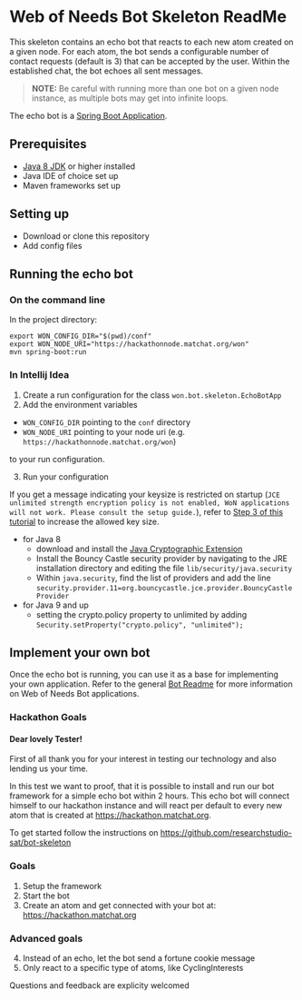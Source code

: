 # Web of Needs Bot Skeleton ReadMe

This skeleton contains an echo bot that reacts to each new atom created on a given node. For each atom, the bot sends a configurable number of contact requests (default is 3) that can be accepted by the user. Within the established chat, the bot echoes all sent messages.

> **NOTE:** Be careful with running more than one bot on a given node instance, as multiple bots may get into infinite loops.

The echo bot is a [Spring Boot Application](https://docs.spring.io/spring-boot/docs/current/reference/html/using-boot-running-your-application.html).

## Prerequisites

- [Java 8 JDK](https://www.oracle.com/technetwork/java/javase/downloads/jdk8-downloads-2133151.html) or higher installed
- Java IDE of choice set up
- Maven frameworks set up

## Setting up

- Download or clone this repository
- Add config files

## Running the echo bot

### On the command line

In the project directory:
```
export WON_CONFIG_DIR="$(pwd)/conf"
export WON_NODE_URI="https://hackathonnode.matchat.org/won"
mvn spring-boot:run
```

### In Intellij Idea
1. Create a run configuration for the class `won.bot.skeleton.EchoBotApp`
2. Add the environment variables

  * `WON_CONFIG_DIR` pointing to the `conf` directory
  * `WON_NODE_URI` pointing to your node uri (e.g. `https://hackathonnode.matchat.org/won`)
  
  to your run configuration.
  
3. Run your configuration

If you get a message indicating your keysize is restricted on startup (`JCE unlimited strength encryption policy is not enabled, WoN applications will not work. Please consult the setup guide.`), refer to [Step 3 of this tutorial](https://www.baeldung.com/java-bouncy-castle) to increase the allowed key size.

- for Java 8
  - download and install the [Java Cryptographic Extension](https://www.oracle.com/technetwork/java/javase/downloads/jce8-download-2133166.html)
  - Install the Bouncy Castle security provider by navigating to the JRE installation directory and editing the file `lib/security/java.security`
  - Within `java.security`, find the list of providers and add the line `security.provider.11=org.bouncycastle.jce.provider.BouncyCastleProvider`
- for Java 9 and up
  - setting the crypto.policy property to unlimited by adding `Security.setProperty("crypto.policy", "unlimited");`

## Implement your own bot

Once the echo bot is running, you can use it as a base for implementing your own application. Refer to the general [Bot Readme](https://github.com/researchstudio-sat/webofneeds/blob/master/webofneeds/won-bot/README.md) for more information on Web of Needs Bot applications.

### Hackathon Goals

#### Dear lovely Tester!

First of all thank you for your interest in testing our technology and also lending us your time.

In this test we want to proof, that it is possible to install and run our bot framework for a simple echo bot within 2 hours.
This echo bot will connect himself to our hackathon instance and will react per default to every new atom that is created at https://hackathon.matchat.org.

To get started follow the instructions on https://github.com/researchstudio-sat/bot-skeleton

### Goals

1. Setup the framework
2. Start the bot
3. Create an atom and get connected with your bot at: https://hackathon.matchat.org

### Advanced goals

4. Instead of an echo, let the bot send a fortune cookie message
5. Only react to a specific type of atoms, like CyclingInterests

Questions and feedback are explicity welcomed

